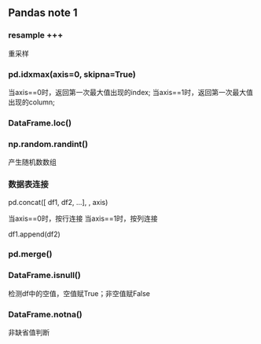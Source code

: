 ## Pandas note 1

### resample +++

重采样

### pd.idxmax(axis=0, skipna=True)

当axis==0时，返回第一次最大值出现的index;
当axis==1时，返回第一次最大值出现的column;

### DataFrame.loc()

### np.random.randint()

产生随机数数组 

### 数据表连接

pd.concat(\[ df1, df2, ...\], , axis)

当axis==0时，按行连接
当axis==1时，按列连接

df1.append(df2)

### pd.merge()

### DataFrame.isnull()

检测df中的空值，空值赋True；非空值赋False

### DataFrame.notna()

非缺省值判断

